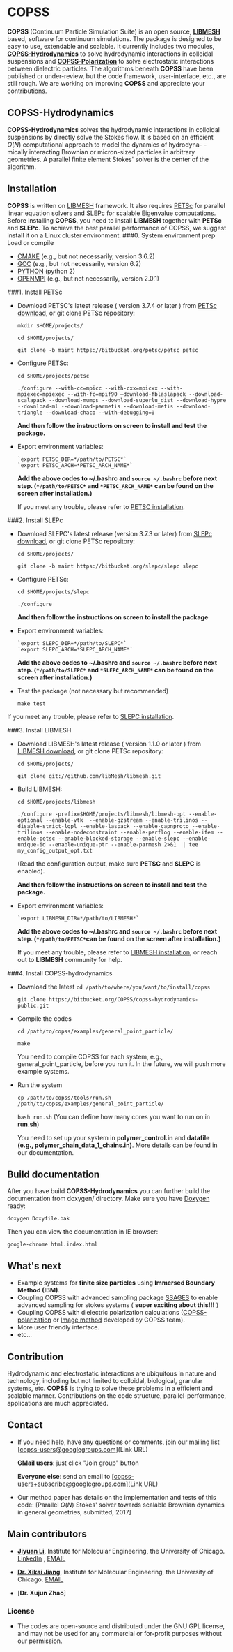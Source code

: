 **COPSS**
====================

**COPSS** (Continuum Particle Simulation Suite) is an open source,  [**LIBMESH**](http://libmesh.github.io/) based, software for continuum simulations. The package is designed to be easy to use, extendable and scalable. It currently includes two modules, [**COPSS-Hydrodynamics**](https://bitbucket.org/COPSS/copss-hydrodynamics-public.git) to solve hydrodynamic interactions in colloidal suspensions and [**COPSS-Polarization**](https://bitbucket.org/COPSS/copss-polarization-public) to solve electrostatic interactions between dielectric particles. The algorithms beneath **COPSS** have been published or under-review, but the code framework, user-interface, etc., are still rough. We are working on improving **COPSS** and appreciate your contributions.  


**COPSS-Hydrodynamics**
----------------------------

**COPSS-Hydrodynamics** solves the hydrodynamic interactions in colloidal suspensions by directly solve the Stokes flow.  It is based on an efficient $O(N)$ computational approach to model the dynamics of hydrodyna- -mically interacting Brownian or micron-sized particles in arbitrary geometries. A parallel finite element Stokes' solver is the center of the algorithm. 


**Installation**
-------------------------------------------
**COPSS** is written on [LIBMESH](http://libmesh.github.io/) framework. It also requires [PETSc](https://www.mcs.anl.gov/petsc/index.html) for parallel linear equation solvers and [SLEPc](http://slepc.upv.es/) for scalable Eigenvalue computations. Before installing **COPSS**, you need to install **LIBMESH** together with **PETSc** and **SLEPc**. To achieve the best parallel performance of COPSS, we suggest install it on a Linux cluster environment.
###0. System environment prep
Load or compile

 - [CMAKE](https://cmake.org/) (e.g., but not necessarily, version 3.6.2)
 - [GCC](https://gcc.gnu.org/) (e.g., but not necessarily, version 6.2)
 - [PYTHON](https://www.python.org/) (python 2)
 - [OPENMPI](https://www.open-mpi.org/) (e.g., but not necessarily, version 2.0.1)

###1. Install PETSc
 - Download PETSC's latest release ( version 3.7.4 or later ) from [PETSc download](https://www.mcs.anl.gov/petsc/download/index.html), or git clone PETSc repository:
	 
	 `mkdir $HOME/projects/`
	 
	 `cd $HOME/projects/`
	 
	 `git clone -b maint https://bitbucket.org/petsc/petsc petsc`
 - Configure PETSc: 
 
	 `cd $HOME/projects/petsc`
	 
	 `./configure --with-cc=mpicc --with-cxx=mpicxx --with-mpiexec=mpiexec --with-fc=mpif90 –download-fblaslapack --download-scalapack --download-mumps --download-superlu_dist --download-hypre --download-ml --download-parmetis --download-metis --download-triangle --download-chaco --with-debugging=0`
	 
	 **And then follow the instructions on screen to install and test the package.** 
 - Export environment variables:
	
	   `export PETSC_DIR=*/path/to/PETSC*`
	   `export PETSC_ARCH=*PETSC_ARCH_NAME*`
	
	  **Add the above codes to ~/.bashrc and `source ~/.bashrc` before next step. (`*/path/to/PETSC*` and `*PETSC_ARCH_NAME*` can be found on the screen after installation.)**

	If you meet any trouble, please refer to [PETSC installation](https://www.mcs.anl.gov/petsc/documentation/installation.html).
	
###2. Install SLEPc
 - Download SLEPC's latest release (version 3.7.3 or later) from [SLEPc download](http://slepc.upv.es/download/download.htm), or git clone PETSc repository:
	 
	 `cd $HOME/projects/`
	 
	 
	 `git clone -b maint https://bitbucket.org/slepc/slepc slepc`
	 
 - Configure PETSc: 
 
	 `cd $HOME/projects/slepc`
	 
	 `./configure`
	 
	 **And then follow the instructions on screen to install the package**
	  
 - Export environment variables:
	
	   `export SLEPC_DIR=*/path/to/SLEPC*`
	   `export SLEPC_ARCH=*SLEPC_ARCH_NAME*`
	
	  **Add the above codes to ~/.bashrc and `source ~/.bashrc` before next step. (`*/path/to/SLEPC*` and `*SLEPC_ARCH_NAME*` can be found on the screen after installation.)**
	  
 - Test the package (not necessary but recommended)
 
	 `make test`

If you meet any trouble, please refer to [SLEPC installation](http://slepc.upv.es/documentation/instal.htm).

###3. Install LIBMESH
 - Download LIBMESH's latest release ( version 1.1.0 or later ) from [LIBMESH download](https://github.com/libMesh/libmesh/releases), or git clone PETSc repository:
	 
	 `cd $HOME/projects/`
	 
	 `git clone git://github.com/libMesh/libmesh.git`
	 
 - Build LIBMESH: 
 
	 `cd $HOME/projects/libmesh`
	 
	 `./configure -prefix=$HOME/projects/libmesh/libmesh-opt --enable-optional --enable-vtk  --enable-gzstream --enable-trilinos --disable-strict-lgpl --enable-laspack --enable-capnproto --enable-trilinos --enable-nodeconstraint --enable-perflog --enable-ifem --enable-petsc --enable-blocked-storage --enable-slepc --enable-unique-id --enable-unique-ptr --enable-parmesh 2>&1  | tee my_config_output_opt.txt`

	(Read the configuration output, make sure **PETSC** and **SLEPC** is enabled).
	 
	 **And then follow the instructions on screen to install and test the package.** 
	 
 - Export environment variables:
	
	   `export LIBMESH_DIR=*/path/to/LIBMESH*`
	
	  **Add the above codes to ~/.bashrc and `source ~/.bashrc` before next step. (`*/path/to/PETSC*`can be found on the screen after installation.)**

	If you meet any trouble, please refer to [LIBMESH installation](https://libmesh.github.io/installation.html), or reach out to **LIBMESH** community for help.

###4. Install COPSS-hydrodynamics

 - Download the latest 
	 `cd /path/to/where/you/want/to/install/copss`

	 `git clone https://bitbucket.org/COPSS/copss-hydrodynamics-public.git`

 - Compile the codes
 
	 `cd /path/to/copss/examples/general_point_particle/` 
	 
	 `make`
	
	You need to compile COPSS for each system, e.g., general_point_particle, before you run it. In the future, we will push more example systems.

 - Run the system
 
	 `cp /path/to/copss/tools/run.sh /path/to/copss/examples/general_point_particle/` 

	`bash run.sh` (You can define how many cores you want to run on in **run.sh**)
	
	You need to set up your system in **polymer_control.in** and **datafile (e.g., polymer_chain_data_1_chains.in)**. More details can be found in our documentation.


**Build documentation**
-------------------------------------------
After you have build **COPSS-Hydrodynamics** you can further build the documentation from doxygen/ directory. Make sure you have [Doxygen](http://www.stack.nl/~dimitri/doxygen/) ready:

    doxygen Doxyfile.bak

Then you can view the documentation in IE browser:

    google-chrome html.index.html

**What's next**
-------------------------------------------

 - Example systems for **finite size particles** using **Immersed Boundary Method (IBM)**.
 - Coupling COPSS with advanced sampling package [SSAGES](https://github.com/MICCoM/SSAGES-public) to enable advanced sampling for stokes systems ( **super exciting about this!!!** )
 - Coupling COPSS with dielectric polarization calculations ([COPSS-polarization](https://bitbucket.org/COPSS/copss-polarization-public) or [Image method](http://www.sciencedirect.com/science/article/pii/S0021979716301138) developed by COPSS team).
 - More user friendly interface. 
 - etc...

**Contribution**
-------------------------------------------
Hydrodynamic and electrostatic interactions are ubiquitous in nature and technology, including but not limited to colloidal, biological, granular systems, etc. **COPSS** is trying to solve these problems in a efficient and scalable manner. Contributions on the code structure, parallel-performance, applications are much appreciated. 

**Contact**
-------------------------------------------
 
 -  If you need help, have any questions or comments, join our mailing list [copss-users@googlegroups.com](Link URL)

     **GMail users**: just click "Join group" button

     **Everyone else**: send an email to [copss-users+subscribe@googlegroups.com](Link URL)

 -  Our method paper has details on the implementation and tests of this code:  [Parallel $O(N)$ Stokes' solver towards scalable Brownian dynamics  in general geometries, submitted, 2017]

**Main contributors**
-------------------------------------------
 

 - [**Jiyuan Li**](https://scholar.google.com/citations?user=XE6JtJwAAAAJ&hl=en), Institute for Molecular Engineering, the University of Chicago. [LinkedIn](https://www.linkedin.com/in/jyliuchicago/) , [EMAIL](jyli@uchicago.edu)
 
 - [**Dr. Xikai Jiang**](https://www.researchgate.net/profile/Xikai_Jiang), Institute for Molecular Engineering, the University of Chicago. [EMAIL](xikai@uchicago.edu)
 
 - [**Dr. Xujun Zhao**]
 

### License ###

* The codes are open-source and distributed under the GNU GPL license, and may not be used for any commercial or for-profit purposes without our permission.
